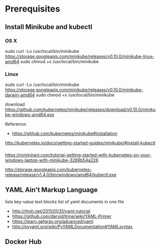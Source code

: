 # Prerequisites

## Install Minikube and kubectl

### OS X

sudo curl -Lo /usr/local/bin/minikube https://storage.googleapis.com/minikube/releases/v0.10.0/minikube-linux-amd64
sudo chmod +x /usr/local/bin/minikube



### Linux

sudo curl -Lo /usr/local/bin/minikube https://storage.googleapis.com/minikube/releases/v0.10.0/minikube-darwin-amd64
sudo chmod +x /usr/local/bin/minikube

download https://github.com/kubernetes/minikube/releases/download/v0.10.0/minikube-windows-amd64.exe

Reference:
- https://github.com/kubernetes/minikube#installation



http://kubernetes.io/docs/getting-started-guides/minikube/#install-kubectl

###

https://rominirani.com/tutorial-getting-started-with-kubernetes-on-your-windows-laptop-with-minikube-3269b54a226

http://storage.googleapis.com/kubernetes-release/release/v1.4.0/bin/windows/amd64/kubectl.exe


## YAML Ain't Markup Language

lists
key-value
text blocks
list of yaml documents in one file


- http://rhnh.net/2011/01/31/yaml-tutorial
- https://github.com/darvid/trine/wiki/YAML-Primer
- https://learn.getgrav.org/advanced/yaml
- http://pyyaml.org/wiki/PyYAMLDocumentation#YAMLsyntax


## Docker Hub
